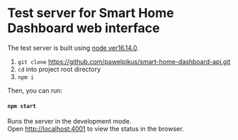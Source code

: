 # Test server for Smart Home Dashboard web interface

The test server is built using [node ver16.14.0](https://nodejs.org/en/).

1. `git clone` https://github.com/pawelpikus/smart-home-dashboard-api.git
2. `cd` into project root directory
3. `npm i`

Then, you can run:

#### `npm start`

Runs the server in the development mode.\
Open [http://localhost:4001](http://localhost:4001) to view the status in the browser.
